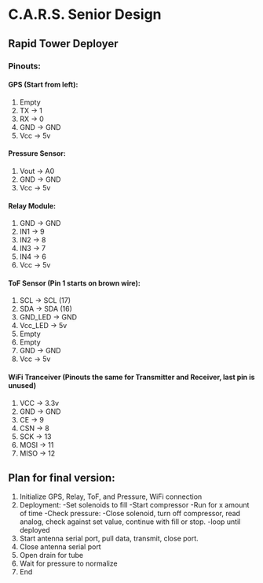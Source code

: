 # C.A.R.S. Senior Design
## Rapid Tower Deployer

### Pinouts:
#### GPS (Start from left):
1. Empty
2. TX -> 1
3. RX -> 0
4. GND -> GND
5. Vcc -> 5v

#### Pressure Sensor:
1. Vout -> A0
2. GND -> GND
3. Vcc -> 5v

#### Relay Module:
1. GND -> GND
2. IN1 -> 9
3. IN2 -> 8
4. IN3 -> 7
4. IN4 -> 6
5. Vcc -> 5v

#### ToF Sensor (Pin 1 starts on brown wire):
1. SCL -> SCL (17)
2. SDA -> SDA (16)
3. GND_LED -> GND
4. Vcc_LED -> 5v
5. Empty
6. Empty
7. GND -> GND
8. Vcc -> 5v

#### WiFi Tranceiver (Pinouts the same for Transmitter and Receiver, last pin is unused)
1. VCC -> 3.3v
2. GND -> GND
3. CE -> 9
4. CSN -> 8
5. SCK -> 13
6. MOSI -> 11
7. MISO -> 12

## Plan for final version:
1. Initialize GPS, Relay, ToF, and Pressure, WiFi connection
2. Deployment:
  -Set solenoids to fill
  -Start compressor
  -Run for x amount of time
  -Check pressure:
    -Close solenoid, turn off compressor, read analog, check against set value, continue with fill or stop.
  -loop until deployed
 3. Start antenna serial port, pull data, transmit, close port. 
 4. Close antenna serial port
 5. Open drain for tube
 6. Wait for pressure to normalize
 7. End

